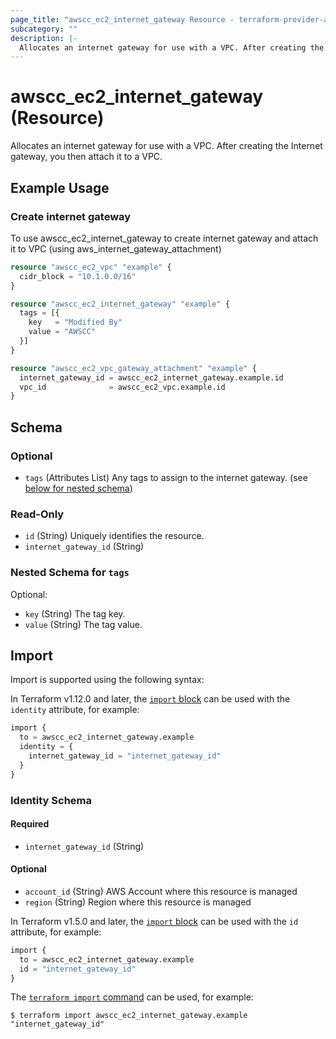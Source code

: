 ```yaml
---
page_title: "awscc_ec2_internet_gateway Resource - terraform-provider-awscc"
subcategory: ""
description: |-
  Allocates an internet gateway for use with a VPC. After creating the Internet gateway, you then attach it to a VPC.
---
```


# awscc_ec2_internet_gateway (Resource)

Allocates an internet gateway for use with a VPC. After creating the Internet gateway, you then attach it to a VPC.

## Example Usage

### Create internet gateway

To use awscc_ec2_internet_gateway to create internet gateway and attach it to VPC (using aws_internet_gateway_attachment)

```terraform
resource "awscc_ec2_vpc" "example" {
  cidr_block = "10.1.0.0/16"
}

resource "awscc_ec2_internet_gateway" "example" {
  tags = [{
    key   = "Modified By"
    value = "AWSCC"
  }]
}

resource "awscc_ec2_vpc_gateway_attachment" "example" {
  internet_gateway_id = awscc_ec2_internet_gateway.example.id
  vpc_id              = awscc_ec2_vpc.example.id
}
```

<!-- schema generated by tfplugindocs -->
## Schema

### Optional

- `tags` (Attributes List) Any tags to assign to the internet gateway. (see [below for nested schema](#nestedatt--tags))

### Read-Only

- `id` (String) Uniquely identifies the resource.
- `internet_gateway_id` (String)

<a id="nestedatt--tags"></a>
### Nested Schema for `tags`

Optional:

- `key` (String) The tag key.
- `value` (String) The tag value.

## Import

Import is supported using the following syntax:

In Terraform v1.12.0 and later, the [`import` block](https://developer.hashicorp.com/terraform/language/import) can be used with the `identity` attribute, for example:

```terraform
import {
  to = awscc_ec2_internet_gateway.example
  identity = {
    internet_gateway_id = "internet_gateway_id"
  }
}
```

<!-- schema generated by tfplugindocs -->
### Identity Schema

#### Required

- `internet_gateway_id` (String)

#### Optional

- `account_id` (String) AWS Account where this resource is managed
- `region` (String) Region where this resource is managed

In Terraform v1.5.0 and later, the [`import` block](https://developer.hashicorp.com/terraform/language/import) can be used with the `id` attribute, for example:

```terraform
import {
  to = awscc_ec2_internet_gateway.example
  id = "internet_gateway_id"
}
```

The [`terraform import` command](https://developer.hashicorp.com/terraform/cli/commands/import) can be used, for example:

```shell
$ terraform import awscc_ec2_internet_gateway.example "internet_gateway_id"
```